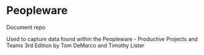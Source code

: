 # Peopleware
Document repo

Used to capture data found within the Peopleware - Productive Projects and Teams 3rd Edition by Tom DeMarco and Timothy Lister


